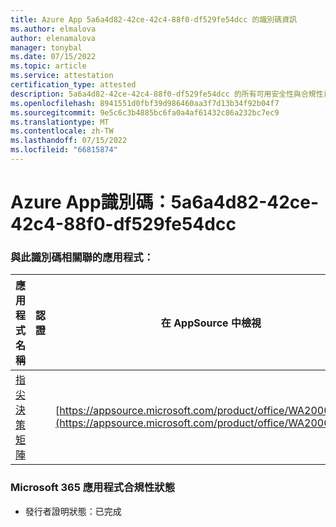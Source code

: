 ```yaml
---
title: Azure App 5a6a4d82-42ce-42c4-88f0-df529fe54dcc 的識別碼資訊
ms.author: elmalova
author: elenamalova
manager: tonybal
ms.date: 07/15/2022
ms.topic: article
ms.service: attestation
certification_type: attested
description: 5a6a4d82-42ce-42c4-88f0-df529fe54dcc 的所有可用安全性與合規性資訊。
ms.openlocfilehash: 8941551d0fbf39d986460aa3f7d13b34f92b04f7
ms.sourcegitcommit: 9e5c6c3b4885bc6fa0a4af61432c86a232bc7ec9
ms.translationtype: MT
ms.contentlocale: zh-TW
ms.lasthandoff: 07/15/2022
ms.locfileid: "66815874"
---
```

# <a name="azure-app-id-5a6a4d82-42ce-42c4-88f0-df529fe54dcc"></a>Azure App識別碼：5a6a4d82-42ce-42c4-88f0-df529fe54dcc


### <a name="apps-associated-with-this-id"></a>與此識別碼相關聯的應用程式：
| **應用程式名稱** | **認證** | **在 AppSource 中檢視** |
|--------------|---------------|-----------------------|
| [指尖決策矩陣](../forward/WA200004070.md) |  | [https://appsource.microsoft.com/product/office/WA200004070](https://appsource.microsoft.com/product/office/WA200004070) |

### <a name="microsoft-365-app-compliance-status"></a>Microsoft 365 應用程式合規性狀態
- 發行者證明狀態：已完成
